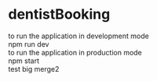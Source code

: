 # dentistBooking </br>
to run the application in development mode </br>
npm run dev </br>
to run the application in production mode </br>
npm start </br>
test big merge2